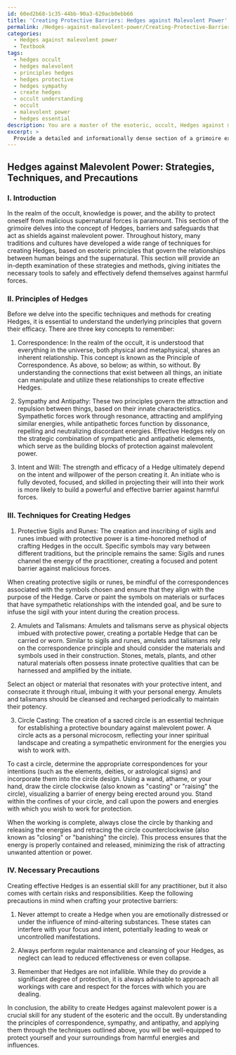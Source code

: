 ```yaml
---
id: 60ed2b68-1c35-44bb-90a3-620acb0ebb66
title: 'Creating Protective Barriers: Hedges against Malevolent Power'
permalink: /Hedges-against-malevolent-power/Creating-Protective-Barriers-Hedges-against-Malevolent-Power/
categories:
  - Hedges against malevolent power
  - Textbook
tags:
  - hedges occult
  - hedges malevolent
  - principles hedges
  - hedges protective
  - hedges sympathy
  - create hedges
  - occult understanding
  - occult
  - malevolent power
  - hedges essential
description: You are a master of the esoteric, occult, Hedges against malevolent power and education, you have written many textbooks on the subject in ways that provide students with rich and deep understanding of the subject. You are being asked to write textbook-like sections on a topic and you do it with full context, explainability, and reliability in accuracy to the true facts of the topic at hand, in a textbook style that a student would easily be able to learn from, in a rich, engaging, and contextual way. Always include relevant context (such as formulas and history), related concepts, and in a way that someone can gain deep insights from.
excerpt: > 
  Provide a detailed and informationally dense section of a grimoire explaining effective strategies and methods for creating Hedges against malevolent power in the realm of the occult. Include techniques, the principles behind them, and any necessary precautions for initiates to safely and effectively protect themselves from harmful forces.
---
```


## Hedges against Malevolent Power: Strategies, Techniques, and Precautions

### I. Introduction

In the realm of the occult, knowledge is power, and the ability to protect oneself from malicious supernatural forces is paramount. This section of the grimoire delves into the concept of Hedges, barriers and safeguards that act as shields against malevolent power. Throughout history, many traditions and cultures have developed a wide range of techniques for creating Hedges, based on esoteric principles that govern the relationships between human beings and the supernatural. This section will provide an in-depth examination of these strategies and methods, giving initiates the necessary tools to safely and effectively defend themselves against harmful forces.

### II. Principles of Hedges

Before we delve into the specific techniques and methods for creating Hedges, it is essential to understand the underlying principles that govern their efficacy. There are three key concepts to remember:

1. Correspondence: In the realm of the occult, it is understood that everything in the universe, both physical and metaphysical, shares an inherent relationship. This concept is known as the Principle of Correspondence. As above, so below; as within, so without. By understanding the connections that exist between all things, an initiate can manipulate and utilize these relationships to create effective Hedges.

2. Sympathy and Antipathy: These two principles govern the attraction and repulsion between things, based on their innate characteristics. Sympathetic forces work through resonance, attracting and amplifying similar energies, while antipathetic forces function by dissonance, repelling and neutralizing discordant energies. Effective Hedges rely on the strategic combination of sympathetic and antipathetic elements, which serve as the building blocks of protection against malevolent power.

3. Intent and Will: The strength and efficacy of a Hedge ultimately depend on the intent and willpower of the person creating it. An initiate who is fully devoted, focused, and skilled in projecting their will into their work is more likely to build a powerful and effective barrier against harmful forces.

### III. Techniques for Creating Hedges

1. Protective Sigils and Runes: The creation and inscribing of sigils and runes imbued with protective power is a time-honored method of crafting Hedges in the occult. Specific symbols may vary between different traditions, but the principle remains the same: Sigils and runes channel the energy of the practitioner, creating a focused and potent barrier against malicious forces.

When creating protective sigils or runes, be mindful of the correspondences associated with the symbols chosen and ensure that they align with the purpose of the Hedge. Carve or paint the symbols on materials or surfaces that have sympathetic relationships with the intended goal, and be sure to infuse the sigil with your intent during the creation process.

2. Amulets and Talismans: Amulets and talismans serve as physical objects imbued with protective power, creating a portable Hedge that can be carried or worn. Similar to sigils and runes, amulets and talismans rely on the correspondence principle and should consider the materials and symbols used in their construction. Stones, metals, plants, and other natural materials often possess innate protective qualities that can be harnessed and amplified by the initiate.

Select an object or material that resonates with your protective intent, and consecrate it through ritual, imbuing it with your personal energy. Amulets and talismans should be cleansed and recharged periodically to maintain their potency.

3. Circle Casting: The creation of a sacred circle is an essential technique for establishing a protective boundary against malevolent power. A circle acts as a personal microcosm, reflecting your inner spiritual landscape and creating a sympathetic environment for the energies you wish to work with.

To cast a circle, determine the appropriate correspondences for your intentions (such as the elements, deities, or astrological signs) and incorporate them into the circle design. Using a wand, athame, or your hand, draw the circle clockwise (also known as "casting" or "raising" the circle), visualizing a barrier of energy being erected around you. Stand within the confines of your circle, and call upon the powers and energies with which you wish to work for protection.

When the working is complete, always close the circle by thanking and releasing the energies and retracing the circle counterclockwise (also known as "closing" or "banishing" the circle). This process ensures that the energy is properly contained and released, minimizing the risk of attracting unwanted attention or power.

### IV. Necessary Precautions

Creating effective Hedges is an essential skill for any practitioner, but it also comes with certain risks and responsibilities. Keep the following precautions in mind when crafting your protective barriers:

1. Never attempt to create a Hedge when you are emotionally distressed or under the influence of mind-altering substances. These states can interfere with your focus and intent, potentially leading to weak or uncontrolled manifestations.

2. Always perform regular maintenance and cleansing of your Hedges, as neglect can lead to reduced effectiveness or even collapse.

3. Remember that Hedges are not infallible. While they do provide a significant degree of protection, it is always advisable to approach all workings with care and respect for the forces with which you are dealing.

In conclusion, the ability to create Hedges against malevolent power is a crucial skill for any student of the esoteric and the occult. By understanding the principles of correspondence, sympathy, and antipathy, and applying them through the techniques outlined above, you will be well-equipped to protect yourself and your surroundings from harmful energies and influences.
